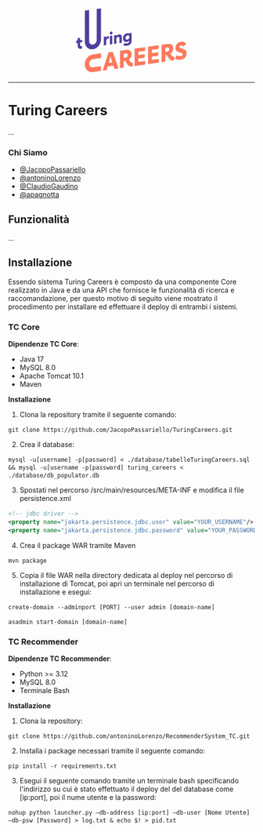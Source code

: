<div style="display: flex; justify-content: center; align-items: center; border-bottom:2px solid gray">
    <img id="logo" src="./Documentazione/static/text_logo.svg" alt="" style="padding: 20px 0; width: 45%; height: 45%">
</div>

# Turing Careers
...

### Chi Siamo
- <a href="https://github.com/JacopoPassariello">@JacopoPassariello</a>
- <a href="https://www.youtube.com/watch?v=ZyhrYis509A&pp=ygULYmFyYmllIGFxdWE%3D">@antoninoLorenzo</a>
- <a href="https://github.com/ClaudioGaudino">@ClaudioGaudino</a>
- <a href="https://github.com/apagnotta">@apagnotta</a>

## Funzionalità
...

## Installazione
Essendo sistema Turing Careers è composto da una componente Core realizzato in Java e da una API 
che fornisce le funzionalità di ricerca e raccomandazione, per questo motivo di seguito viene 
mostrato il procedimento per installare ed effettuare il deploy di entrambi i sistemi.


### TC Core
**Dipendenze TC Core**:
- Java 17
- MySQL 8.0
- Apache Tomcat 10.1
- Maven

**Installazione**
1. Clona la repository tramite il seguente comando:
``` 
git clone https://github.com/JacopoPassariello/TuringCareers.git 
```
2. Crea il database:
```
mysql -u[username] -p[password] < ./database/tabelleTuringCareers.sql && mysql -u[username -p[password] turing_careers < ./database/db_populator.db
```

3. Spostati nel percorso /src/main/resources/META-INF e modifica il file persistence.xml 
```xml
<!-- jdbc driver -->
<property name="jakarta.persistence.jdbc.user" value="YOUR_USERNAME"/>
<property name="jakarta.persistence.jdbc.password" value="YOUR_PASSWORD"/>
```

4. Crea il package WAR tramite Maven
```
mvn package
```

5. Copia il file WAR nella directory dedicata al deploy nel percorso di installazione di Tomcat, poi apri un terminale nel percorso di installazione e esegui:
```
create-domain --adminport [PORT] --user admin [domain-name] 
```
```
asadmin start-domain [domain-name]
```


### TC Recommender
**Dipendenze TC Recommender**:
- Python >= 3.12
- MySQL 8.0
- Terminale Bash


**Installazione**
1. Clona la repository:
```
git clone https://github.com/antoninoLorenzo/RecommenderSystem_TC.git
```
2. Installa i package necessari tramite il seguente comando:
```
pip install -r requirements.txt
```
3. Esegui il seguente comando tramite un terminale bash specificando l'indirizzo su cui è stato 
effettuato il deploy del del database come [ip:port], poi il nume utente e la password:
```
nohup python launcher.py —db-address [ip:port] —db-user [Nome Utente] —db-psw [Password] > log.txt & echo $! > pid.txt
```


